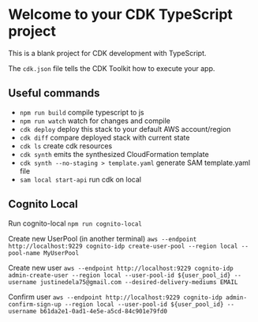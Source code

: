 # Welcome to your CDK TypeScript project

This is a blank project for CDK development with TypeScript.

The `cdk.json` file tells the CDK Toolkit how to execute your app.

## Useful commands

* `npm run build`   compile typescript to js
* `npm run watch`   watch for changes and compile
* `cdk deploy`      deploy this stack to your default AWS account/region
* `cdk diff`        compare deployed stack with current state
* `cdk ls`          create cdk resources
* `cdk synth`       emits the synthesized CloudFormation template
* `cdk synth --no-staging > template.yaml`  generate SAM template.yaml file
* `sam local start-api`                     run cdk on local

## Cognito Local
Run cognito-local
`npm run cognito-local`

Create new UserPool (in another terminal)
`aws --endpoint http://localhost:9229 cognito-idp create-user-pool --region local --pool-name MyUserPool`

Create new user
`aws --endpoint http://localhost:9229 cognito-idp admin-create-user --region local --user-pool-id ${user_pool_id} --username justinedela75@gmail.com --desired-delivery-mediums EMAIL`

Confirm user
`aws --endpoint http://localhost:9229 cognito-idp admin-confirm-sign-up --region local --user-pool-id ${user_pool_id} --username b61da2e1-0ad1-4e5e-a5cd-84c901e79fd0`

